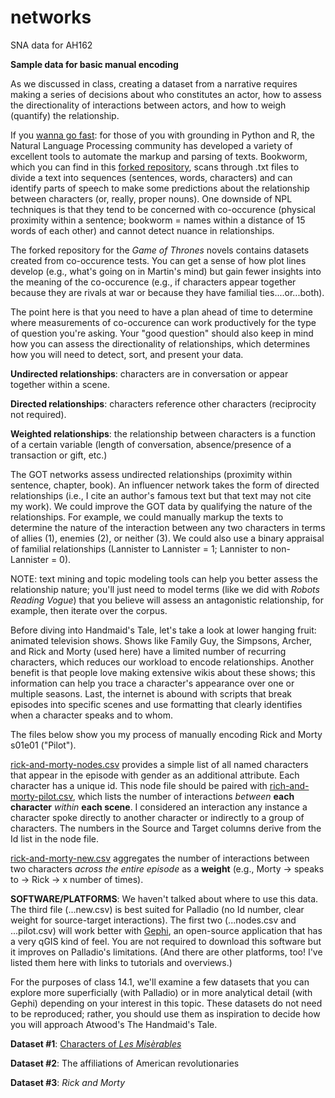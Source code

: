 # networks
SNA data for AH162

<b>Sample data for basic manual encoding</b>

As we discussed in class, creating a dataset from a narrative requires making a series of decisions about who constitutes an actor, how to assess the directionality of interactions between actors, and how to weigh (quantify) the relationship.

If you [wanna go fast](https://www.netflix.com/title/70044894): for those of you with grounding in Python and R, the Natural Language Processing community has developed a variety of excellent tools to automate the markup and parsing of texts. Bookworm, which you can find in this [forked repository](https://github.com/jardno/bookworm), scans through .txt files to divide a text into sequences (sentences, words, characters) and can identify parts of speech to make some predictions about the relationship between characters (or, really, proper nouns). One downside of NPL techniques is that they tend to be concerned with co-occurence (physical proximity within a sentence; bookworm = names within a distance of 15 words of each other) and cannot detect nuance in relationships. 

The forked repository for the <i>Game of Thrones</i> novels contains datasets created from co-occurence tests. You can get a sense of how plot lines develop (e.g., what's going on in Martin's mind) but gain fewer insights into the meaning of the co-occurence (e.g., if characters appear together because they are rivals at war or because they have familial ties....or...both).

The point here is that you need to have a plan ahead of time to determine where measurements of co-occurence can work productively for the type of question you're asking. Your "good question" should also keep in mind how you can assess the directionality of relationships, which determines how you will need to detect, sort, and present your data.

<b>Undirected relationships</b>: characters are in conversation or appear together within a scene.

<b>Directed relationships</b>: characters reference other characters (reciprocity not required).

<b>Weighted relationships</b>: the relationship between characters is a function of a certain variable (length of conversation, absence/presence of a transaction or gift, etc.)

The GOT networks assess undirected relationships (proximity within sentence, chapter, book). An influencer network takes the form of directed relationships (i.e., I cite an author's famous text but that text may not cite my work). We could improve the GOT data by qualifying the nature of the relationships. For example, we could manually markup the texts to determine the nature of the interaction between any two characters in terms of allies (1), enemies (2), or neither (3). We could also use a binary appraisal of familial relationships (Lannister to Lannister = 1; Lannister to non-Lannister = 0).

NOTE: text mining and topic modeling tools can help you better assess the relationship nature; you'll just need to model terms (like we did with <i>Robots Reading Vogue</i>) that you believe will assess an antagonistic relationship, for example, then iterate over the corpus. 

Before diving into Handmaid's Tale, let's take a look at lower hanging fruit: animated television shows. Shows like Family Guy, the Simpsons, Archer, and Rick and Morty (used here) have a limited number of recurring characters, which reduces our workload to encode relationships. Another benefit is that people love making extensive wikis about these shows; this information can help you trace a character's appearance over one or multiple seasons. Last, the internet is abound with scripts that break episodes into specific scenes and use formatting that clearly identifies when a character speaks and to whom. 

The files below show you my process of manually encoding Rick and Morty s01e01 ("Pilot").

[rick-and-morty-nodes.csv](https://github.com/jardno/networks/blob/master/rick-and-morty-pilot-nodes.csv) provides a simple list of all named characters that appear in the episode with gender as an additional attribute. Each character has a unique id. This node file should be paired with [rich-and-morty-pilot.csv](https://github.com/jardno/networks/blob/master/rick-and-morty-pilot.csv), which lists the number of interactions <i>between</i> <b>each character</b> <i>within</i> <b>each scene</b>. I considered an interaction any instance a character spoke directly to another character or indirectly to a group of characters. The numbers in the Source and Target columns derive from the Id list in the node file.

[rick-and-morty-new.csv](https://github.com/jardno/networks/blob/master/rick-and-morty-pilot-new.csv) aggregates the number of interactions between two characters <i>across the entire episode</i> as a <b>weight</b> (e.g., Morty -> speaks to -> Rick -> x number of times).

<b>SOFTWARE/PLATFORMS</b>: We haven't talked about where to use this data. The third file (...new.csv) is best suited for Palladio (no Id number, clear weight for source-target interactions). The first two (...nodes.csv and ...pilot.csv) will work better with [Gephi](https://gephi.org/), an open-source application that has a very qGIS kind of feel. You are not required to download this software but it improves on Palladio's limitations. (And there are other platforms, too! I've listed them here with links to tutorials and overviews.)

For the purposes of class 14.1, we'll examine a few datasets that you can explore more superficially (with Palladio) or in more analytical detail (with Gephi) depending on your interest in this topic. These datasets do not need to be reproduced; rather, you should use them as inspiration to decide how you will approach Atwood's The Handmaid's Tale.

<b>Dataset #1</b>: [Characters of <i>Les Misèrables</i>](https://github.com/jardno/networks/blob/master/les-mis.md)

<b>Dataset #2</b>: The affiliations of American revolutionaries

<b>Dataset #3</b>: <i>Rick and Morty</i>
